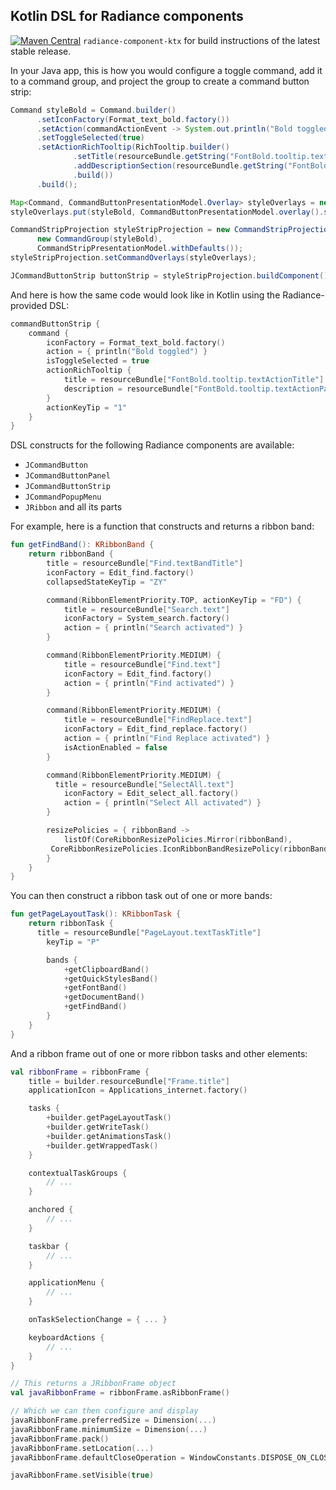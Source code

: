 ## Kotlin DSL for Radiance components

[![Maven Central](https://maven-badges.herokuapp.com/maven-central/org.pushing-pixels/radiance-component-ktx/badge.svg)](https://maven-badges.herokuapp.com/maven-central/org.pushing-pixels/radiance-component-ktx) `radiance-component-ktx` for build instructions of the latest stable release.

In your Java app, this is how you would configure a toggle command, add it to a command group, and project the group to create a command button strip:

```java
Command styleBold = Command.builder()
      .setIconFactory(Format_text_bold.factory())
      .setAction(commandActionEvent -> System.out.println("Bold toggled"))
      .setToggleSelected(true)
      .setActionRichTooltip(RichTooltip.builder()
              .setTitle(resourceBundle.getString("FontBold.tooltip.textActionTitle"))
              .addDescriptionSection(resourceBundle.getString("FontBold.tooltip.textActionParagraph1"))
              .build())
      .build();

Map<Command, CommandButtonPresentationModel.Overlay> styleOverlays = new HashMap<>();
styleOverlays.put(styleBold, CommandButtonPresentationModel.overlay().setActionKeyTip("1"));

CommandStripProjection styleStripProjection = new CommandStripProjection(
      new CommandGroup(styleBold),
      CommandStripPresentationModel.withDefaults());
styleStripProjection.setCommandOverlays(styleOverlays);

JCommandButtonStrip buttonStrip = styleStripProjection.buildComponent();
```

And here is how the same code would look like in Kotlin using the Radiance-provided DSL:

```kotlin
commandButtonStrip {
    command {
        iconFactory = Format_text_bold.factory()
        action = { println("Bold toggled") }
        isToggleSelected = true
        actionRichTooltip {
            title = resourceBundle["FontBold.tooltip.textActionTitle"]
            description = resourceBundle["FontBold.tooltip.textActionParagraph1"]
        }
        actionKeyTip = "1"
    }
}
```

DSL constructs for the following Radiance components are available:

* `JCommandButton`
* `JCommandButtonPanel`
* `JCommandButtonStrip`
* `JCommandPopupMenu`
* `JRibbon` and all its parts

For example, here is a function that constructs and returns a ribbon band:

```kotlin
fun getFindBand(): KRibbonBand {
    return ribbonBand {
        title = resourceBundle["Find.textBandTitle"]
        iconFactory = Edit_find.factory()
        collapsedStateKeyTip = "ZY"

        command(RibbonElementPriority.TOP, actionKeyTip = "FD") {
            title = resourceBundle["Search.text"]
            iconFactory = System_search.factory()
            action = { println("Search activated") }
        }

        command(RibbonElementPriority.MEDIUM) {
            title = resourceBundle["Find.text"]
            iconFactory = Edit_find.factory()
            action = { println("Find activated") }
        }

        command(RibbonElementPriority.MEDIUM) {
            title = resourceBundle["FindReplace.text"]
            iconFactory = Edit_find_replace.factory()
            action = { println("Find Replace activated") }
            isActionEnabled = false
        }

        command(RibbonElementPriority.MEDIUM) {
          title = resourceBundle["SelectAll.text"]
            iconFactory = Edit_select_all.factory()
            action = { println("Select All activated") }
        }

        resizePolicies = { ribbonBand ->
            listOf(CoreRibbonResizePolicies.Mirror(ribbonBand),
         CoreRibbonResizePolicies.IconRibbonBandResizePolicy(ribbonBand))
        }
    }
}
```

You can then construct a ribbon task out of one or more bands:

```kotlin
fun getPageLayoutTask(): KRibbonTask {
    return ribbonTask {
      title = resourceBundle["PageLayout.textTaskTitle"]
        keyTip = "P"

        bands {
            +getClipboardBand()
            +getQuickStylesBand()
            +getFontBand()
            +getDocumentBand()
            +getFindBand()
        }
    }
}
```

And a ribbon frame out of one or more ribbon tasks and other elements:

```kotlin
val ribbonFrame = ribbonFrame {
    title = builder.resourceBundle["Frame.title"]
    applicationIcon = Applications_internet.factory()

    tasks {
        +builder.getPageLayoutTask()
        +builder.getWriteTask()
        +builder.getAnimationsTask()
        +builder.getWrappedTask()
    }

    contextualTaskGroups {
        // ...
    }

    anchored {
        // ...
    }

    taskbar {
        // ...
    }

    applicationMenu {
        // ...
    }

    onTaskSelectionChange = { ... }

    keyboardActions {
        // ...
    }
}

// This returns a JRibbonFrame object
val javaRibbonFrame = ribbonFrame.asRibbonFrame()

// Which we can then configure and display
javaRibbonFrame.preferredSize = Dimension(...)
javaRibbonFrame.minimumSize = Dimension(...)
javaRibbonFrame.pack()
javaRibbonFrame.setLocation(...)
javaRibbonFrame.defaultCloseOperation = WindowConstants.DISPOSE_ON_CLOSE

javaRibbonFrame.setVisible(true)

```
